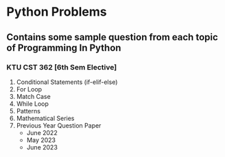 # Python Problems
## Contains some sample question from each topic of Programming In Python 
### KTU CST 362 [6th Sem Elective]
1. Conditional Statements (if-elif-else)
2. For Loop
3. Match Case
4. While Loop
5. Patterns
6. Mathematical Series
7. Previous Year Question Paper
    * June 2022
    * May  2023
    * June 2023
